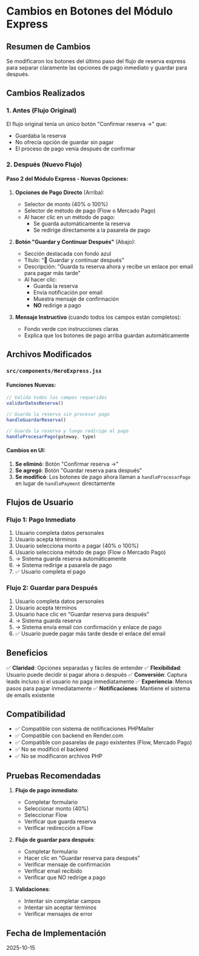 # Cambios en Botones del Módulo Express

## Resumen de Cambios
Se modificaron los botones del último paso del flujo de reserva express para separar claramente las opciones de pago inmediato y guardar para después.

## Cambios Realizados

### 1. **Antes** (Flujo Original)
El flujo original tenía un único botón "Confirmar reserva →" que:
- Guardaba la reserva
- No ofrecía opción de guardar sin pagar
- El proceso de pago venía después de confirmar

### 2. **Después** (Nuevo Flujo)

#### **Paso 2 del Módulo Express - Nuevas Opciones:**

1. **Opciones de Pago Directo** (Arriba):
   - Selector de monto (40% o 100%)
   - Selector de método de pago (Flow o Mercado Pago)
   - Al hacer clic en un método de pago:
     - Se guarda automáticamente la reserva
     - Se redirige directamente a la pasarela de pago

2. **Botón "Guardar y Continuar Después"** (Abajo):
   - Sección destacada con fondo azul
   - Título: "💾 Guardar y continuar después"
   - Descripción: "Guarda tu reserva ahora y recibe un enlace por email para pagar más tarde"
   - Al hacer clic:
     - Guarda la reserva
     - Envía notificación por email
     - Muestra mensaje de confirmación
     - **NO** redirige a pago

3. **Mensaje Instructivo** (cuando todos los campos están completos):
   - Fondo verde con instrucciones claras
   - Explica que los botones de pago arriba guardan automáticamente

## Archivos Modificados

### `src/components/HeroExpress.jsx`

#### Funciones Nuevas:

```javascript
// Valida todos los campos requeridos
validarDatosReserva()

// Guarda la reserva sin procesar pago
handleGuardarReserva()

// Guarda la reserva y luego redirige al pago
handleProcesarPago(gateway, type)
```

#### Cambios en UI:

1. **Se eliminó**: Botón "Confirmar reserva →"
2. **Se agregó**: Botón "Guardar reserva para después"
3. **Se modificó**: Los botones de pago ahora llaman a `handleProcesarPago` en lugar de `handlePayment` directamente

## Flujos de Usuario

### Flujo 1: Pago Inmediato
1. Usuario completa datos personales
2. Usuario acepta términos
3. Usuario selecciona monto a pagar (40% o 100%)
4. Usuario selecciona método de pago (Flow o Mercado Pago)
5. → Sistema guarda reserva automáticamente
6. → Sistema redirige a pasarela de pago
7. ✅ Usuario completa el pago

### Flujo 2: Guardar para Después
1. Usuario completa datos personales
2. Usuario acepta términos
3. Usuario hace clic en "Guardar reserva para después"
4. → Sistema guarda reserva
5. → Sistema envía email con confirmación y enlace de pago
6. ✅ Usuario puede pagar más tarde desde el enlace del email

## Beneficios

✅ **Claridad**: Opciones separadas y fáciles de entender
✅ **Flexibilidad**: Usuario puede decidir si pagar ahora o después
✅ **Conversión**: Captura leads incluso si el usuario no paga inmediatamente
✅ **Experiencia**: Menos pasos para pagar inmediatamente
✅ **Notificaciones**: Mantiene el sistema de emails existente

## Compatibilidad

- ✅ Compatible con sistema de notificaciones PHPMailer
- ✅ Compatible con backend en Render.com
- ✅ Compatible con pasarelas de pago existentes (Flow, Mercado Pago)
- ✅ No se modificó el backend
- ✅ No se modificaron archivos PHP

## Pruebas Recomendadas

1. **Flujo de pago inmediato**:
   - Completar formulario
   - Seleccionar monto (40%)
   - Seleccionar Flow
   - Verificar que guarda reserva
   - Verificar redirección a Flow

2. **Flujo de guardar para después**:
   - Completar formulario
   - Hacer clic en "Guardar reserva para después"
   - Verificar mensaje de confirmación
   - Verificar email recibido
   - Verificar que NO redirige a pago

3. **Validaciones**:
   - Intentar sin completar campos
   - Intentar sin aceptar términos
   - Verificar mensajes de error

## Fecha de Implementación
2025-10-15
